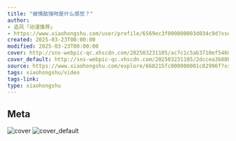 ```yaml
---
title: "被情敌强吻是什么感觉？"
author:
- 追风「动漫推荐」
- https://www.xiaohongshu.com/user/profile/6569ec3f000000003d034c9d?xsec_token=undefined
created: 2025-03-23T00:00:00
modified: 2025-03-23T00:00:00
cover: http://sns-webpic-qc.xhscdn.com/202503231105/ac7c1c5ab3710ef54600d1591e4dc358/1040g2sg314mndn6968bg5pb9tgvvej4tgm2hnh8!nc_n_webp_prv_1
cover_default: http://sns-webpic-qc.xhscdn.com/202503231105/2dccea3b80ba732d4c0146d843e17aeb/1040g2sg314mndn6968bg5pb9tgvvej4tgm2hnh8!nc_n_webp_mw_1
source: https://www.xiaohongshu.com/explore/668215fc000000001c02996f?xsec_token=AB9TmshW3tjtIwp5FYzmFp8dkrIJWxjk9krOCrqrzwt-I=
tags: xiaohongshu/video
tags-link:
type: xiaohongshu
---
```


## Meta

![cover](http://sns-webpic-qc.xhscdn.com/202503231105/ac7c1c5ab3710ef54600d1591e4dc358/1040g2sg314mndn6968bg5pb9tgvvej4tgm2hnh8!nc_n_webp_prv_1)
![cover_default](http://sns-webpic-qc.xhscdn.com/202503231105/2dccea3b80ba732d4c0146d843e17aeb/1040g2sg314mndn6968bg5pb9tgvvej4tgm2hnh8!nc_n_webp_mw_1)

